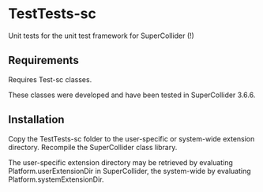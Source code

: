 # TestTests-sc

Unit tests for the unit test framework for SuperCollider (!)

## Requirements

Requires Test-sc classes.

These classes were developed and have been tested in SuperCollider 3.6.6.

## Installation

Copy the TestTests-sc folder to the user-specific or system-wide extension directory. Recompile the SuperCollider class library.

The user-specific extension directory may be retrieved by evaluating Platform.userExtensionDir in SuperCollider, the system-wide by evaluating Platform.systemExtensionDir.
